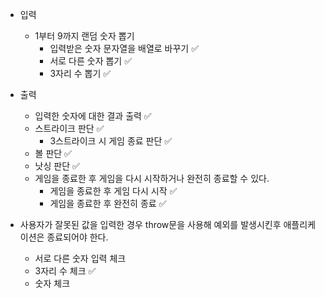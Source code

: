 - 입력

  - 1부터 9까지 랜덤 숫자 뽑기
    - 입력받은 숫자 문자열을 배열로 바꾸기 ✅
    - 서로 다른 숫자 뽑기 ✅
    - 3자리 수 뽑기 ✅

- 출력

  - 입력한 숫자에 대한 결과 출력 ✅
  - 스트라이크 판단 ✅
    - 3스트라이크 시 게임 종료 판단 ✅
  - 볼 판단 ✅
  - 낫싱 판단 ✅
  - 게임을 종료한 후 게임을 다시 시작하거나 완전히 종료할 수 있다.
    - 게임을 종료한 후 게임 다시 시작 ✅
    - 게임을 종료한 후 완전히 종료 ✅

- 사용자가 잘못된 값을 입력한 경우 throw문을 사용해 예외를 발생시킨후 애플리케이션은 종료되어야 한다.
  - 서로 다른 숫자 입력 체크
  - 3자리 수 체크 ✅
  - 숫자 체크
